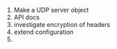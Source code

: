 1. Make a UDP server object
1. API docs
1. investigate encryption of headers
1. extend configuration
1. 

